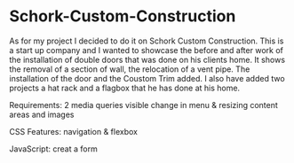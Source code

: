# Schork-Custom-Construction

As for my project I decided to do it on Schork Custom Construction.  This is a start up company and I wanted to showcase the before and after work
of the installation of double doors that was done on his clients home.  It shows the removal of a section of wall, the relocation of a vent pipe. 
The installation of the door and the Coustom Trim added.  I also have added two projects a hat rack and a flagbox that he has done at his home. 
 

Requirements:
2 media queries 
  visible change in menu & resizing content areas and images
  
CSS Features:
  navigation & flexbox
  
JavaScript:
  creat a form
